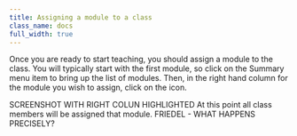 ```yaml
---
title: Assigning a module to a class 
class_name: docs
full_width: true
---
```


Once you are ready to start teaching, you should assign a module to the class. You will typically start with the first module, so click on the Summary menu item to bring up the list of modules. Then, in the right hand column for the module you wish to assign, click on the icon. 


SCREENSHOT WITH RIGHT COLUN HIGHLIGHTED
At this point all class members will be assigned that module. FRIEDEL - WHAT HAPPENS PRECISELY?


